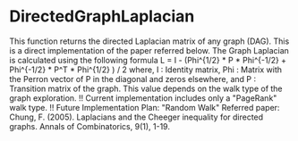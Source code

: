 # DirectedGraphLaplacian
This function returns the directed Laplacian matrix of any graph (DAG). This is a direct implementation of the paper referred below. The Graph Laplacian is calculated using the following formula L = I - (Phi^{1/2} * P * Phi^{-1/2} + Phi^{-1/2} * P^T * Phi^{1/2} ) / 2 where, I : Identity matrix, Phi : Matrix with the Perron vector of P in the diagonal and zeros elsewhere, and P : Transition matrix of the graph. This value depends on the walk type of the graph exploration. !! Current implementation includes only a "PageRank" walk type. !! Future Implementation Plan: "Random Walk" Referred paper: Chung, F. (2005). Laplacians and the Cheeger inequality for directed graphs. Annals of Combinatorics, 9(1), 1-19. 
